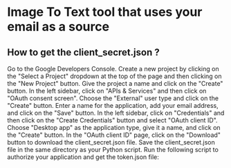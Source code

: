 # Image To Text tool that uses your email as a source
## How to get the client_secret.json ? 
Go to the Google Developers Console. 
Create a new project by clicking on the "Select a Project" dropdown at the top of the page and then clicking on the "New Project" button.
Give the project a name and click on the "Create" button.
In the left sidebar, click on "APIs & Services" and then click on "OAuth consent screen".
Choose the "External" user type and click on the "Create" button.
Enter a name for the application, add your email address, and click on the "Save" button.
In the left sidebar, click on "Credentials" and then click on the "Create Credentials" button and select "OAuth client ID".
Choose "Desktop app" as the application type, give it a name, and click on the "Create" button.
In the "OAuth client ID" page, click on the "Download" button to download the client_secret.json file.
Save the client_secret.json file in the same directory as your Python script.
Run the following script to authorize your application and get the token.json file:

